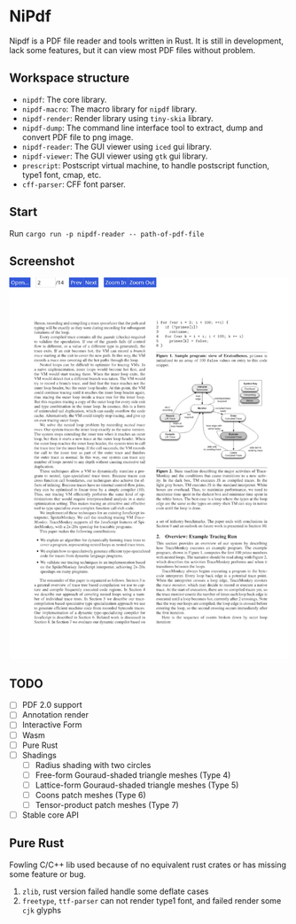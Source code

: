 # NiPdf

Nipdf is a PDF file reader and tools written in Rust. It is
still in development, lack some features, but it can view
most PDF files without problem.

## Workspace structure

- `nipdf`: The core library.
- `nipdf-macro`: The macro library for `nipdf` library.
- `nipdf-render`: Render library using `tiny-skia` library.
- `nipdf-dump`: The command line interface tool to extract, dump
  and convert PDF file to png image.
- `nipdf-reader`: The GUI viewer using `iced` gui library.
- `nipdf-viewer`: The GUI viewer using `gtk` gui library.
- `prescript`: Postscript virtual machine, to handle postscript
  function, type1 font, cmap, etc.
- `cff-parser`: CFF font parser.

## Start

Run `cargo run -p nipdf-reader -- path-of-pdf-file`

## Screenshot
![screenshot](./screenshot.png)

## TODO

- [ ] PDF 2.0 support
- [ ] Annotation render
- [ ] Interactive Form
- [ ] Wasm
- [ ] Pure Rust
- [ ] Shadings
    - [ ] Radius shading with two circles
    - [ ] Free-form Gouraud-shaded triangle meshes (Type 4) 
    - [ ] Lattice-form Gouraud-shaded triangle meshes (Type 5) 
    - [ ] Coons patch meshes (Type 6) 
    - [ ] Tensor-product patch meshes (Type 7) 
- [ ] Stable core API

## Pure Rust

Fowling C/C++ lib used because of no equivalent rust crates or has missing
some feature or bug.

1. `zlib`, rust version failed handle some deflate cases
1. `freetype`, `ttf-parser` can not render type1 font, and failed render some `cjk` glyphs
    
